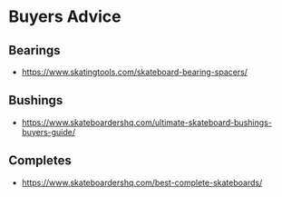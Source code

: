 # Buyers Advice

## Bearings

* https://www.skatingtools.com/skateboard-bearing-spacers/

## Bushings

* https://www.skateboardershq.com/ultimate-skateboard-bushings-buyers-guide/

## Completes

* https://www.skateboardershq.com/best-complete-skateboards/
